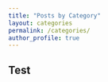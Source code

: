 ```yaml
---
title: "Posts by Category"
layout: categories
permalink: /categories/
author_profile: true
---
```


## Test 
